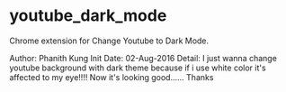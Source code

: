 # youtube_dark_mode
Chrome extension for Change Youtube to Dark Mode.

Author: Phanith Kung
Init Date: 02-Aug-2016
Detail: 
	I just wanna change youtube background with dark theme because if i use white color it's affected to my eye!!!!
	Now it's looking good......
	Thanks